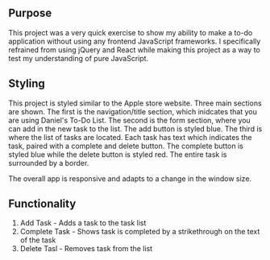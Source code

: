 ## Purpose

This project was a very quick exercise to show my ability to make a to-do application without using any frontend JavaScript frameworks. I specifically refrained from using jQuery and React while making this project as a way to test my understanding of pure JavaScript.

## Styling

This project is styled similar to the Apple store website.
Three main sections are shown. The first is the navigation/title section, which inidcates that you are using Daniel's To-Do List. The second is the form section, where you can add in the new task to the list. The add button is styled blue. The third is where the list of tasks are located. Each task has text which indicates the task, paired with a complete and delete button. The complete button is styled blue while the delete button is styled red. The entire task is surrounded by a border.

The overall app is responsive and adapts to a change in the window size.

## Functionality

1. Add Task - Adds a task to the task list
2. Complete Task - Shows task is completed by a strikethrough on the text of the task
3. Delete Tasl - Removes task from the list

